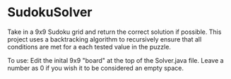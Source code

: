 # SudokuSolver

Take in a 9x9 Sudoku grid and return the correct solution if possible. This project uses a backtracking algorithm to recursively ensure that all conditions are met for a each tested value in the puzzle. 

To use:
Edit the inital 9x9 "board" at the top of the Solver.java file. Leave a number as 0 if you wish it to be considered an empty space.
